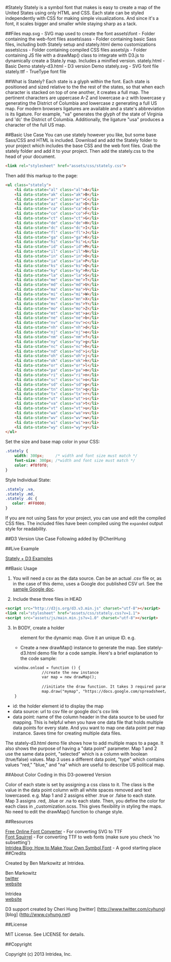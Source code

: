 #Stately
Stately is a symbol font that makes is easy to create a map of the United States using only HTML and CSS. Each state can be styled independently with CSS for making simple visualizations. And since it's a font, it scales bigger and smaller while staying sharp as a tack.

##Files
    map.svg         - SVG map used to create the font
    assets\font     - Folder containing the web-font files
    assets\sass     - Folder containing basic Sass files, including both Stately setup and stately.html demo customizations
    assets\css      - Folder containing compiled CSS files
    assets\js       - Folder containing JS file with a drawMap() class to integrate with D3.js to dynamically create a State.ly map. Includes a minified version.
    stately.html    - Basic Demo
    stately-d3.html - D3 version Demo
    stately.svg     - SVG font file
    stately.ttf     - TrueType font file
    

##What is Stately?
Each state is a glyph within the font. Each state is positioned and sized relative to the the rest of the states, so that when each character is stacked on top of one another, it creates a full map.
The pertinent characters are uppercase A-Z and lowercase a-z with lowercase y generating the District of Columbia and lowercase z generating a full US map.
For modern browsers ligatures are available and a state's abbreviation is its ligature. For example, "va" generates the glyph of the state of Virginia and 'dc' the District of Columbia. Additionally, the ligature "usa" produces a character of the full US map.

##Basic Use Case
You can use stately however you like, but some base Sass/CSS and HTML is included.
Download and add the Stately folder to your project which includes the base CSS and the web font files. Grab the stately folder and add it to your project. Then add the stately.css to the head of your document.

```html
<link rel="stylesheet" href="assets/css/stately.css">
```

Then add this markup to the page:

```html
<ul class="stately"> 
    <li data-state="al" class="al">A</li>
    <li data-state="ak" class="ak">B</li>
    <li data-state="ar" class="ar">C</li>						
    <li data-state="az" class="az">D</li>
    <li data-state="ca" class="ca">E</li>
    <li data-state="co" class="co">F</li>
    <li data-state="ct" class="ct">G</li>
    <li data-state="de" class="de">H</li>
    <li data-state="dc" class="dc">I</li>
    <li data-state="fl" class="fl">J</li>
    <li data-state="ga" class="ga">K</li>
    <li data-state="hi" class="hi">L</li>
    <li data-state="id" class="id">M</li>
    <li data-state="il" class="il">N</li>
    <li data-state="in" class="in">O</li>
    <li data-state="ia" class="ia">P</li>
    <li data-state="ks" class="ks">Q</li>
    <li data-state="ky" class="ky">R</li>
    <li data-state="la" class="la">S</li>
    <li data-state="me" class="me">T</li>
    <li data-state="md" class="md">U</li>
    <li data-state="ma" class="ma">V</li>
    <li data-state="mi" class="mi">W</li>
    <li data-state="mn" class="mn">X</li>
    <li data-state="ms" class="ms">Y</li>
    <li data-state="mo" class="mo">Z</li>
    <li data-state="mt" class="mt">a</li>
    <li data-state="ne" class="ne">b</li>
    <li data-state="nv" class="nv">c</li>
    <li data-state="nh" class="nh">d</li>
    <li data-state="nj" class="nj">e</li>
    <li data-state="nm" class="nm">f</li>
    <li data-state="ny" class="ny">g</li>
    <li data-state="nc" class="nc">h</li>
    <li data-state="nd" class="nd">i</li>
    <li data-state="oh" class="oh">j</li>			
    <li data-state="ok" class="ok">k</li>
    <li data-state="or" class="or">l</li>
    <li data-state="pa" class="pa">m</li>
    <li data-state="ri" class="ri">n</li>
    <li data-state="sc" class="sc">o</li>
    <li data-state="sd" class="sd">p</li>
    <li data-state="tn" class="tn">q</li>
    <li data-state="tx" class="tx">r</li>
    <li data-state="ut" class="ut">s</li>
    <li data-state="va" class="va">t</li>
    <li data-state="vt" class="vt">u</li>			
    <li data-state="wa" class="wa">v</li>
    <li data-state="wv" class="wv">w</li>
    <li data-state="wi" class="wi">x</li>
    <li data-state="wy" class="wy">y</li>
</ul>
```
    
Set the size and base map color in your CSS:

```css
.stately {
    width: 300px;     /* width and font size must match */
    font-size: 300px; /*width and font size must match */
    color: #f0f0f0;
}
```
    
Style Individual State:

```css
.stately .va,
.stately .md,
.stately .dc { 
   color: #FF0000;
}
```
    
If you are not using Sass for your project, you can use and edit the compiled CSS files. The included files have been compiled using the `expanded` output style for readability.

##D3 Version Use Case
Following added by @CheriHung

##Live Example

[Stately + D3 Examples](http://d.cyhung.net/sandbox/stately/stately-d3.html)

##Basic Usage

1. You will need a csv as the data source. Can be an actual .csv file or, as in the case of this demo, uses a Google doc published CSV url.
See the <a href="https://docs.google.com/spreadsheet/ccc?key=0AjmYvlppihFRdGJjelBDeDAzbGlUWld3YXdoSEN1dFE&usp=sharing">sample Google doc</a>.

2. Include these three files in HEAD

```html
<script src="http://d3js.org/d3.v3.min.js" charset="utf-8"></script>
<link rel="stylesheet" href="assets/css/stately.css?v=1.1">
<script src="assets/js/main.min.js?v=1.0" charset="utf-8"></script>
```

3. In BODY, create a holder <ul> element for the dynamic map. Give it an unique ID. e.g. <ul class="stately" id="mymap"></ul>

4. Create a new drawMap() instance to generate the map. See stately-d3.html demo file for a code sample.  Here's a brief explanation to the code sample:

```html
	window.onload = function () {
                //create the new instance
                var map = new drawMap();
                
                //initiate the draw function. It takes 3 required parameter: draw([id], [data source], [data point])
                map.draw("mymap", "https://docs.google.com/spreadsheet/pub?key=0AjmYvlppihFRdGJjelBDeDAzbGlUWld3YXdoSEN1dFE&output=csv", "selected");
	}
```

- id: the holder element id to display the map
- data source: url to csv file or google doc's csv link
- data point: name of the column header in the data source to be used for mapping.  This is helpful when you have one data file that holds multiple data points for every state. And you want to map one data point per map instance. Saves time for creating multiple data files.

The stately-d3.html demo file shows how to add multiple maps to a page.  It also shows the purpose of having a "data point" parameter. Map 1 and 2 use the same data point, "selected" which is a column with boolean (true/false) values. Map 3 uses a different data point, "type" which contains values "red," "blue," and "na" which are useful to describe US political map.

##About Color Coding in this D3-powered Version

Color of each state is set by assigning a css class to it.  The class is the value in the data point column with all white spaces removed and text lowercased. e.g. Map 1 and 2 assigns either .true or .false to each state. Map 3 assigns .red, .blue or .na to each state.  Then, you define the color for each class in _customization.scss. This gives flexibility in styling the maps. No need to edit the drawMap() function to change style.

##Resources

[Free Online Font Converter](http://www.freefontconverter.com) - For converting SVG to TTF  
[Font Squirrel](http://www.fontsquirrel.com/fontface/generator) - For converting TTF to web fonts (make sure you check 'no subsetting')  
[Intridea Blog: How to Make Your Own Symbol Font](http://www.intridea.com/blog/2012/4/24/symbol-font) - A good starting place
##Credits

Created by Ben Markowitz at Intridea. 

Ben Markowitz  
[twitter](http://www.twitter.com/bpmarkowitz)  
[website](http://www.benmarkowitz.com)  

Intridea  
[website](http://www.intridea.com)

D3 support created by Cheri Hung
[twitter] (http://www.twitter.com/cyhung)
[blog] (http://www.cyhung.net)

##License

MIT License. See LICENSE for details.

##Copyright

Copyright (c) 2013 Intridea, Inc.
